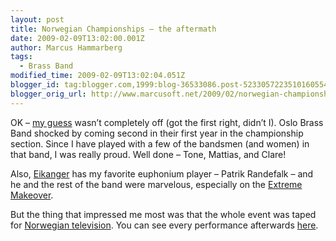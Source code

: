 ```yaml
---
layout: post
title: Norwegian Championships – the aftermath
date: 2009-02-09T13:02:00.001Z
author: Marcus Hammarberg
tags:
  - Brass Band
modified_time: 2009-02-09T13:02:04.051Z
blogger_id: tag:blogger.com,1999:blog-36533086.post-5233057223510160554
blogger_orig_url: http://www.marcusoft.net/2009/02/norwegian-championships-aftermath.html
---
```


OK – [my guess](http://www.marcusoft.net/2009/02/norwegian-brass-band-championships-live.html) wasn’t completely off (got the first right, didn’t I). Oslo Brass Band shocked by coming second in their first year in the championship section. Since I have played with a few of the bandsmen (and women) in that band, I was really proud. Well done – Tone, Mattias, and Clare!

Also, [Eikanger](http://www.ebml.no) has my favorite euphonium player – Patrik Randefalk – and he and the rest of the band were marvelous, especially on the [Extreme Makeover](http://go.nrk.no/go/e/article/http://www1.nrk.no/nett-tv/indeks/158909).

But the thing that impressed me most was that the whole event was taped for [Norwegian television](http://www.nrk.no). You can see every performance afterwards [here](http://www.nrk.no/nyheter/distrikt/hordaland/1.6469847).
